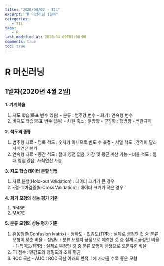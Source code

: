 ```yaml
---
title: "2020/04/02 - TIL"
excerpt: "R 머신러닝 1일차"
categories: 
   - TIL
tags:
   - R
last_modified_at: 2020-04-09T01:00:00
comments: true
toc: true
---
```


# R 머신러닝

## 1일차(2020년 4월 2일)

**1. 기계학습**
  1) 지도 학습(목표 변수 있음)
    - 분류 : 범주형 변수
    - 회기 : 연속형 변수
  2) 비지도 학습(목표 변수 없음)
    - 차원 축소 : 열방향
    - 군집화 : 행방향
    - 연관규칙

**2. 척도의 종류**
  1) 범주형 자료
    - 명목 척도 : 숫자가 아니므로 빈도 수 측정
    - 서열 척도 : 간격이 달라 사칙연산 불가
  2) 연속형 자료
    - 등간 척도 : 절대 영점 없음, 가감 및 평균 계산 가능
    - 비율 척도 : 절대 영점 있음, 사칙연산 가능
    
**3. 지도 학습 데이터 분할 방법**
  1) 자료 분할(Hold-out Validation) : 데이터 크기가 큰 경우
  2) k겹-교차검증(k-Cross Validation) : 데이터 크기가 작은 경우
  
**4. 회기 모형의 성능 평가 기준**
  1) RMSE
  2) MAPE
  
**5. 분류 모형의 성능 평가 기준**
  1) 혼동행렬(Confusion Matrix)
    - 정확도
    - 민감도(TPR) : 실제로 긍정인 것 중 분류 모형이 맞춘 비율
    - 정밀도 : 분류 모델이 긍정으로 예측한 것 중 실제로 긍정인 비율
    - 1-특이도(FPR) : 실제로 부정인 것 중 분류 모형이 긍정으로 오분류한 비율
  2) F1 점수 : 민감도와 정밀도의 조화 평균
  3) ROC 곡선
    - AUC : ROC 곡선 아래의 면적, 1에 가까울 수록 좋은 모형
